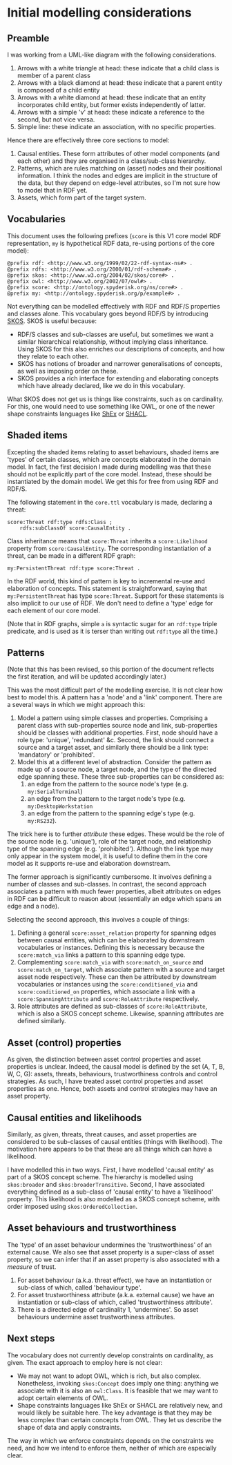 # Initial modelling considerations

## Preamble

I was working from a UML-like diagram with the following considerations.
1. Arrows with a white triangle at head: these indicate that a child class is member of a parent class
2. Arrows with a black diamond at head: these indicate that a parent entity is composed of a child entity
3. Arrows with a white diamond at head: these indicate that an entity incorporates child entity, but former exists independently of latter.
4. Arrows with a simple 'v' at head: these indicate a reference to the second, but not vice versa.
5. Simple line: these indicate an association, with no specific properties.

Hence there are effectively three core sections to model:
1. Causal entities. These form attributes of other model components (and each other) and they are organised in a class/sub-class hierarchy.
2. Patterns, which are rules matching on (asset) nodes and their positional information. I think the nodes and edges are implicit in the structure of the data, but they depend on edge-level attributes, so I'm not sure how to model that in RDF yet.
3. Assets, which form part of the target system.

## Vocabularies

This document uses the following prefixes (`score` is this V1 core model RDF representation, `my` is hypothetical RDF data, re-using portions of the core model):
```turtle
@prefix rdf: <http://www.w3.org/1999/02/22-rdf-syntax-ns#> .
@prefix rdfs: <http://www.w3.org/2000/01/rdf-schema#> .
@prefix skos: <http://www.w3.org/2004/02/skos/core#> .
@prefix owl: <http://www.w3.org/2002/07/owl#> .
@prefix score: <http://ontology.spyderisk.org/ns/core#> .
@prefix my: <http://ontology.spyderisk.org/p/example#> .
```

Not everything can be modelled effectively with RDF and RDF/S properties and classes alone. This vocabulary goes beyond RDF/S by introducing [SKOS](https://www.w3.org/2004/02/skos/). SKOS is useful because:
- RDF/S classes and sub-classes are useful, but sometimes we want a similar hierarchical relationship, without implying class inheritance. Using SKOS for this also enriches our descriptions of concepts, and how they relate to each other.
- SKOS has notions of broader and narrower generalisations of concepts, as well as imposing order on these.
- SKOS provides a rich interface for extending and elaborating concepts which have already declared, like we do in this vocabulary.

What SKOS does not get us is things like constraints, such as on cardinality. For this, one would need to use something like OWL, or one of the newer shape constraints languages like [ShEx](https://shex.io/) or [SHACL](https://www.w3.org/TR/shacl/).


## Shaded items

Excepting the shaded items relating to asset behaviours, shaded items are 'types' of certain classes, which are concepts elaborated in the domain model. In fact, the first decision I made during modelling was that these should not be explicitly part of the core model. Instead, these should be instantiated by the domain model. We get this for free from using RDF and RDF/S.

The following statement in the `core.ttl` vocabulary is made, declaring a threat:
```turtle
score:Threat rdf:type rdfs:Class ;
    rdfs:subClassOf score:CausalEntity .
```
Class inheritance means that `score:Threat` inherits a `score:Likelihood` property from `score:CausalEntity`. The corresponding instantiation of a threat, can be made in a different RDF graph:
```turtle
my:PersistentThreat rdf:type score:Threat .
```
In the RDF world, this kind of pattern is key to incremental re-use and elaboration of concepts. This statement is straightforward, saying that `my:PersistentThreat` has type `score:Threat`. Support for these statements is also implicit to our use of RDF. We don't need to define a 'type' edge for each element of our core model. 

(Note that in RDF graphs, simple `a` is syntactic sugar for an `rdf:type` triple predicate, and is used as it is terser than writing out `rdf:type` all the time.)

## Patterns

(Note that this has been revised, so this portion of the document reflects the first iteration, and will be updated accordingly later.)

This was the most difficult part of the modelling exercise. It is not clear how best to model this. A pattern has a 'node' and a 'link' component. There are a several ways in which we might approach this:
1. Model a pattern using simple classes and properties. Comprising a parent class with sub-properties source node and link, sub-properties should be classes with additional properties. First, node should have a role type: 'unique', 'redundant' &c. Second, the link should connect a source and a target asset, and similarly there should be a link type: 'mandatory' or 'prohibited'. 
2. Model this at a different level of abstraction. Consider the pattern as made up of a source node, a target node, and the type of the directed edge spanning these. These three sub-properties can be considered as:
   1. an edge from the pattern to the source node's type (e.g. `my:SerialTerminal`)
   2. an edge from the pattern to the target node's type (e.g. `my:DesktopWorkstation`
   3. an edge from the pattern to the spanning edge's type (e.g. `my:RS232`). 

The trick here is to further *attribute* these edges. These would be the role of the source node (e.g. 'unique'), role of the target node, and relationship type of the spanning edge (e.g. 'prohibited'). Although the link type may only appear in the system model, it is useful to define them in the core model as it supports re-use and elaboration downstream.

The former approach is significantly cumbersome. It involves defining a number of classes and sub-classes. In contrast, the second approach associates a pattern with much fewer properties, albeit attributes on edges in RDF can be difficult to reason about (essentially an edge which spans an edge and a node).

Selecting the second approach, this involves a couple of things:
1. Defining a general `score:asset_relation` property for spanning edges between causal entities, which can be elaborated by downstream vocabularies or instances. Defining this is necessary because the `score:match_via` links a pattern to this spanning edge type.
2. Complementing `score:match_via` with `score:match_on_source` and `score:match_on_target`, which associate pattern with a source and target asset node respectively. These can then be attributed by downstream vocabularies or instances using the `score:conditioned_via` and `score:conditioned_on` properties, which associate a link with a `score:SpanningAttribute` and `score:RoleAttribute` respectively.
3. Role attributes are defined as sub-classes of `score:RoleAttribute`, which is also a SKOS concept scheme. Likewise, spanning attributes are defined similarly.

## Asset (control) properties

As given, the distinction between asset control properties and asset properties is unclear. Indeed, the causal model is defined by the set (A, T, B, W, C, G): assets, threats, behaviours, trustworthiness controls and control strategies. As such, I have treated asset control properties and asset properties as one. Hence, both assets and control strategies may have an asset property.

## Causal entities and likelihoods

Similarly, as given, threats, threat causes, and asset properties are considered to be sub-classes of causal entities (things with likelihood). The motivation here appears to be that these are all things which can have a likelihood.

I have modelled this in two ways. First, I have modelled 'causal entity' as part of a SKOS concept scheme. The hierarchy is modelled using `skos:broader` and `skos:broaderTransitive`. Second, I have associated everything defined as a sub-class of 'causal entity' to have a 'likelihood' property. This likelihood is also modelled as a SKOS concept scheme, with order imposed using `skos:OrderedCollection`.

## Asset behaviours and trustworthiness

The 'type' of an asset behaviour undermines the 'trustworthiness' of an external cause. We also see that asset property is a super-class of asset property, so we can infer that if an asset property is also associated with a *measure* of trust. 
1. For asset behaviour (a.k.a. threat effect), we have an instantiation or sub-class of which, called 'behaviour type'.
2. For asset trustworthiness attribute (a.k.a. external cause) we have an instantiation or sub-class of which, called 'trustworthiness attribute'.
3. There is a directed edge of cardinality 1, 'undermines'. So asset behaviours undermine asset trustworthiness attributes.

## Next steps

The vocabulary does not currently develop constraints on cardinality, as given. The exact approach to employ here is not clear:
- We may not want to adopt OWL, which is rich, but also complex. Nonetheless, invoking `skos:Concept` does imply one thing: anything we associate with it is also an `owl:Class`. It is feasible that we may want to adopt certain elements of OWL.
- Shape constraints languages like ShEx or SHACL are relatively new, and would likely be suitable here. The key advantage is that they may be less complex than certain concepts from OWL. They let us describe the shape of data and apply constraints.

The way in which we enforce constraints depends on the constraints we need, and how we intend to enforce them, neither of which are especially clear.
